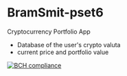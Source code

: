 # BramSmit-pset6

Cryptocurrency Portfolio App
 - Database of the user's crypto valuta
 - current price and portfolio value
 
 
 [![BCH compliance](https://bettercodehub.com/edge/badge/Bram502/BramSmit-pset6?branch=master)](https://bettercodehub.com/)

